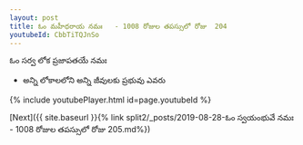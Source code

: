 ```yaml
---
layout: post
title: ఓం మహీధరాయ నమః   - 1008 రోజుల తపస్సులో రోజు  204
youtubeId: CbbTiTQJnSo
---
```

 
 
 ఓం సర్వ లోక ప్రజాపతయే నమః  
 
 -  అన్ని లోకాలలోని అన్ని జీవులకు ప్రభువు ఎవరు 
 
  
 
  
 
 
 
 
 
 


{% include youtubePlayer.html id=page.youtubeId %}
 
[Next]({{ site.baseurl }}{% link  split2/_posts/2019-08-28-ఓం స్వయంభువే నమః  - 1008 రోజుల తపస్సులో రోజు  205.md%})
 
